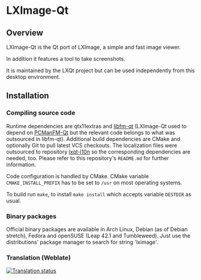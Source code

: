 # LXImage-Qt

## Overview

LXImage-Qt is the Qt port of LXImage, a simple and fast image viewer.

In addition it features a tool to take screenshots.

It is maintained by the LXQt project but can be used independently from this
desktop environment.

## Installation

### Compiling source code

Runtime dependencies are qtx11extras and [libfm-qt](https://github.com/lxqt/libfm-qt)
(LXImage-Qt used to depend on [PCManFM-Qt](https://github.com/lxqt/pcmanfm-qt)
but the relevant code belongs to what was outsourced in libfm-qt).
Additional build dependencies are CMake and optionally Git to pull latest VCS
checkouts. The localization files were outsourced to repository
[lxqt-l10n](https://github.com/lxqt/lxqt-l10n) so the corresponding dependencies
are needed, too. Please refer to this repository's `README.md` for further information.

Code configuration is handled by CMake. CMake variable `CMAKE_INSTALL_PREFIX`
has to be set to `/usr` on most operating systems.

To build run `make`, to install `make install` which accepts variable `DESTDIR`
as usual.

### Binary packages

Official binary packages are available in Arch Linux, Debian (as of Debian stretch),
Fedora and openSUSE (Leap 42.1 and Tumbleweed). Just use the distributions'
package manager to search for string 'lximage'.


### Translation (Weblate)

<a href="https://weblate.lxqt.org/projects/lxqt/lximage-qt/">
<img src="https://weblate.lxqt.org/widgets/lxqt/-/lximage-qt/multi-auto.svg" alt="Translation status" />
</a>
